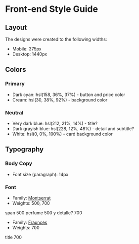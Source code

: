 # Front-end Style Guide

## Layout

The designs were created to the following widths:

- Mobile: 375px
- Desktop: 1440px

## Colors

### Primary

- Dark cyan: hsl(158, 36%, 37%) - button and price color
- Cream: hsl(30, 38%, 92%) - background color

### Neutral

- Very dark blue: hsl(212, 21%, 14%) - title?
- Dark grayish blue: hsl(228, 12%, 48%) - detail and subtitle?
- White: hsl(0, 0%, 100%) - card background color

## Typography

### Body Copy

- Font size (paragraph): 14px

### Font

- Family: [Montserrat](https://fonts.google.com/specimen/Montserrat)
- Weights: 500, 700

span 500
perfume 500
y detalle? 700

- Family: [Fraunces](https://fonts.google.com/specimen/Fraunces)
- Weights: 700

title 700
